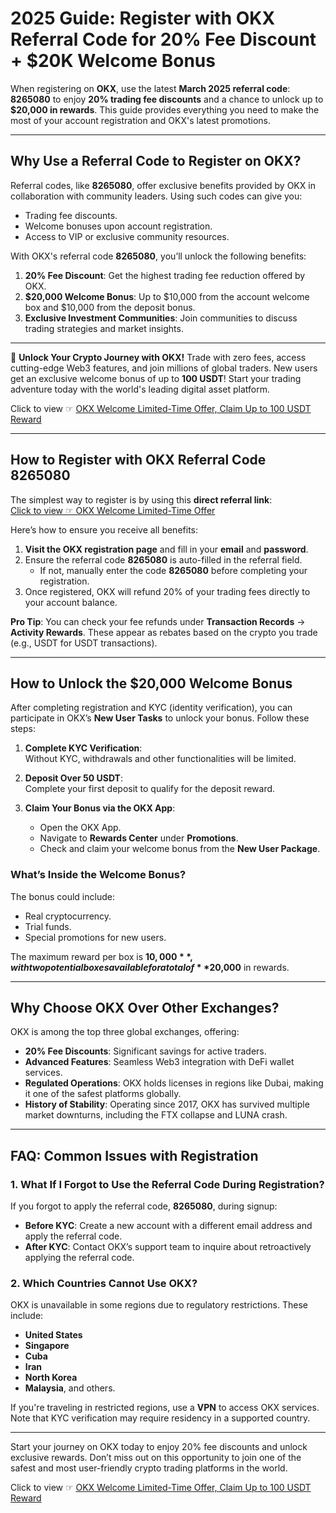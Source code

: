 # 2025 Guide: Register with OKX Referral Code for 20% Fee Discount + $20K Welcome Bonus

When registering on **OKX**, use the latest **March 2025 referral code**: **8265080** to enjoy **20% trading fee discounts** and a chance to unlock up to **$20,000 in rewards**. This guide provides everything you need to make the most of your account registration and OKX's latest promotions.

---

## Why Use a Referral Code to Register on OKX?

Referral codes, like **8265080**, offer exclusive benefits provided by OKX in collaboration with community leaders. Using such codes can give you:

- Trading fee discounts.
- Welcome bonuses upon account registration.
- Access to VIP or exclusive community resources.

With OKX's referral code **8265080**, you’ll unlock the following benefits:

1. **20% Fee Discount**: Get the highest trading fee reduction offered by OKX.
2. **$20,000 Welcome Bonus**: Up to $10,000 from the account welcome box and $10,000 from the deposit bonus.
3. **Exclusive Investment Communities**: Join communities to discuss trading strategies and market insights.

---

🚀 **Unlock Your Crypto Journey with OKX!** Trade with zero fees, access cutting-edge Web3 features, and join millions of global traders. New users get an exclusive welcome bonus of up to **100 USDT**! Start your trading adventure today with the world's leading digital asset platform.

Click to view ☞ [OKX Welcome Limited-Time Offer, Claim Up to 100 USDT Reward](https://bit.ly/OKXe)

---

## How to Register with OKX Referral Code 8265080

The simplest way to register is by using this **direct referral link**:  
[Click to view ☞ OKX Welcome Limited-Time Offer](https://bit.ly/OKXe)

Here’s how to ensure you receive all benefits:

1. **Visit the OKX registration page** and fill in your **email** and **password**.
2. Ensure the referral code **8265080** is auto-filled in the referral field.  
   - If not, manually enter the code **8265080** before completing your registration.
3. Once registered, OKX will refund 20% of your trading fees directly to your account balance.

**Pro Tip**: You can check your fee refunds under **Transaction Records** → **Activity Rewards**. These appear as rebates based on the crypto you trade (e.g., USDT for USDT transactions).

---

## How to Unlock the $20,000 Welcome Bonus

After completing registration and KYC (identity verification), you can participate in OKX’s **New User Tasks** to unlock your bonus. Follow these steps:

1. **Complete KYC Verification**:  
   Without KYC, withdrawals and other functionalities will be limited.

2. **Deposit Over 50 USDT**:  
   Complete your first deposit to qualify for the deposit reward.

3. **Claim Your Bonus via the OKX App**:  
   - Open the OKX App.
   - Navigate to **Rewards Center** under **Promotions**.
   - Check and claim your welcome bonus from the **New User Package**.

### What’s Inside the Welcome Bonus?

The bonus could include:

- Real cryptocurrency.
- Trial funds.
- Special promotions for new users.

The maximum reward per box is **$10,000**, with two potential boxes available for a total of **$20,000** in rewards.

---

## Why Choose OKX Over Other Exchanges?

OKX is among the top three global exchanges, offering:

- **20% Fee Discounts**: Significant savings for active traders.
- **Advanced Features**: Seamless Web3 integration with DeFi wallet services.
- **Regulated Operations**: OKX holds licenses in regions like Dubai, making it one of the safest platforms globally.
- **History of Stability**: Operating since 2017, OKX has survived multiple market downturns, including the FTX collapse and LUNA crash.

---

## FAQ: Common Issues with Registration

### 1. What If I Forgot to Use the Referral Code During Registration?

If you forgot to apply the referral code, **8265080**, during signup:

- **Before KYC**: Create a new account with a different email address and apply the referral code.
- **After KYC**: Contact OKX’s support team to inquire about retroactively applying the referral code.

### 2. Which Countries Cannot Use OKX?

OKX is unavailable in some regions due to regulatory restrictions. These include:

- **United States**
- **Singapore**
- **Cuba**
- **Iran**
- **North Korea**
- **Malaysia**, and others.

If you're traveling in restricted regions, use a **VPN** to access OKX services. Note that KYC verification may require residency in a supported country.

---

Start your journey on OKX today to enjoy 20% fee discounts and unlock exclusive rewards. Don’t miss out on this opportunity to join one of the safest and most user-friendly crypto trading platforms in the world.

Click to view ☞ [OKX Welcome Limited-Time Offer, Claim Up to 100 USDT Reward](https://bit.ly/OKXe)
